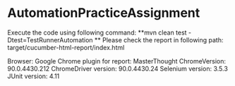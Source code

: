 # AutomationPracticeAssignment



Execute the code using following command: **mvn clean test -Dtest=TestRunnerAutomation
**
Please check the report in following path:
target/cucumber-html-report/index.html

Browser: Google Chrome
plugin for report: MasterThought
ChromeVersion: 90.0.4430.212
ChromeDriver version: 90.0.4430.24
Selenium version: 3.5.3
JUnit version: 4.11


